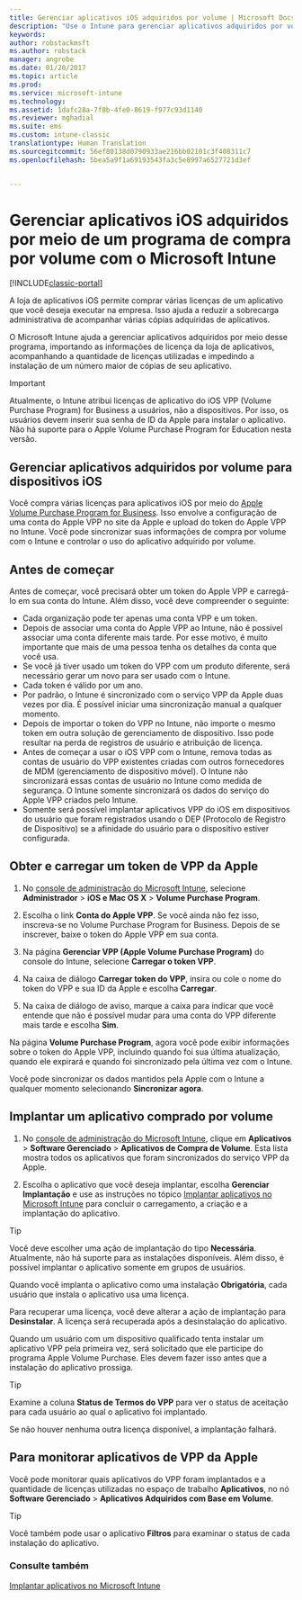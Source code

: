 ```yaml
---
title: Gerenciar aplicativos iOS adquiridos por volume | Microsoft Docs
description: "Use o Intune para gerenciar aplicativos adquiridos por volume na Apple, importando as informações de licença da loja de aplicativos, acompanhando a quantidade de licenças utilizadas e impedindo a instalação de um número maior de cópias de seu aplicativo."
keywords: 
author: robstackmsft
ms.author: robstack
manager: angrobe
ms.date: 01/20/2017
ms.topic: article
ms.prod: 
ms.service: microsoft-intune
ms.technology: 
ms.assetid: 1dafc28a-7f8b-4fe0-8619-f977c93d1140
ms.reviewer: mghadial
ms.suite: ems
ms.custom: intune-classic
translationtype: Human Translation
ms.sourcegitcommit: 56ef80138d0790933ae216bb02101c3f408311c7
ms.openlocfilehash: 5bea5a9f1a69193543fa3c5e8997a6527721d3ef


---
```


# <a name="manage-ios-apps-you-purchased-through-a-volume-purchase-program-with-microsoft-intune"></a>Gerenciar aplicativos iOS adquiridos por meio de um programa de compra por volume com o Microsoft Intune

[!INCLUDE[classic-portal](../includes/classic-portal.md)]

A loja de aplicativos iOS permite comprar várias licenças de um aplicativo que você deseja executar na empresa. Isso ajuda a reduzir a sobrecarga administrativa de acompanhar várias cópias adquiridas de aplicativos.

O Microsoft Intune ajuda a gerenciar aplicativos adquiridos por meio desse programa, importando as informações de licença da loja de aplicativos, acompanhando a quantidade de licenças utilizadas e impedindo a instalação de um número maior de cópias de seu aplicativo.

> [!Important]
> Atualmente, o Intune atribui licenças de aplicativo do iOS VPP (Volume Purchase Program) for Business a usuários, não a dispositivos. Por isso, os usuários devem inserir sua senha de ID da Apple para instalar o aplicativo.
> Não há suporte para o Apple Volume Purchase Program for Education nesta versão.

## <a name="manage-volume-purchased-apps-for-ios-devices"></a>Gerenciar aplicativos adquiridos por volume para dispositivos iOS
Você compra várias licenças para aplicativos iOS por meio do [Apple Volume Purchase Program for Business](http://www.apple.com/business/vpp/). Isso envolve a configuração de uma conta do Apple VPP no site da Apple e upload do token do Apple VPP no Intune.  Você pode sincronizar suas informações de compra por volume com o Intune e controlar o uso do aplicativo adquirido por volume.

## <a name="before-you-start"></a>Antes de começar
Antes de começar, você precisará obter um token do Apple VPP e carregá-lo em sua conta do Intune. Além disso, você deve compreender o seguinte:

* Cada organização pode ter apenas uma conta VPP e um token.
* Depois de associar uma conta do Apple VPP ao Intune, não é possível associar uma conta diferente mais tarde. Por esse motivo, é muito importante que mais de uma pessoa tenha os detalhes da conta que você usa.
* Se você já tiver usado um token do VPP com um produto diferente, será necessário gerar um novo para ser usado com o Intune.
* Cada token é válido por um ano.
* Por padrão, o Intune é sincronizado com o serviço VPP da Apple duas vezes por dia. É possível iniciar uma sincronização manual a qualquer momento.
* Depois de importar o token do VPP no Intune, não importe o mesmo token em outra solução de gerenciamento de dispositivo. Isso pode resultar na perda de registros de usuário e atribuição de licença.
* Antes de começar a usar o iOS VPP com o Intune, remova todas as contas de usuário do VPP existentes criadas com outros fornecedores de MDM (gerenciamento de dispositivo móvel). O Intune não sincronizará essas contas de usuário no Intune como medida de segurança. O Intune somente sincronizará os dados do serviço do Apple VPP criados pelo Intune.
* Somente será possível implantar aplicativos VPP do iOS em dispositivos do usuário que foram registrados usando o DEP (Protocolo de Registro de Dispositivo) se a afinidade do usuário para o dispositivo estiver configurada.

## <a name="to-get-and-upload-an-apple-vpp-token"></a>Obter e carregar um token de VPP da Apple

1.  No [console de administração do Microsoft Intune](https://manage.microsoft.com), selecione **Administrador** &gt; **iOS e Mac OS X** &gt;  **Volume Purchase Program**.

2.  Escolha o link **Conta do Apple VPP**. Se você ainda não fez isso, inscreva-se no Volume Purchase Program for Business. Depois de se inscrever, baixe o token do Apple VPP em sua conta.

3.  Na página **Gerenciar VPP (Apple Volume Purchase Program)** do console do Intune, selecione **Carregar o token VPP**.

4.  Na caixa de diálogo **Carregar token do VPP**, insira ou cole o nome do token do VPP e sua ID da Apple e escolha **Carregar**.

5.  Na caixa de diálogo de aviso, marque a caixa para indicar que você entende que não é possível mudar para uma conta do VPP diferente mais tarde e escolha **Sim**.

Na página **Volume Purchase Program**, agora você pode exibir informações sobre o token do Apple VPP, incluindo quando foi sua última atualização, quando ele expirará e quando foi sincronizado pela última vez com o Intune.

Você pode sincronizar os dados mantidos pela Apple com o Intune a qualquer momento selecionando **Sincronizar agora**.

## <a name="to-deploy-a-volume-purchased-app"></a>Implantar um aplicativo comprado por volume

1.  No [console de administração do Microsoft Intune](https://manage.microsoft.com), clique em **Aplicativos** &gt; **Software Gerenciado** &gt; **Aplicativos de Compra de Volume**. Esta lista mostra todos os aplicativos que foram sincronizados do serviço VPP da Apple.

2.  Escolha o aplicativo que você deseja implantar, escolha **Gerenciar Implantação** e use as instruções no tópico [Implantar aplicativos no Microsoft Intune](deploy-apps-in-microsoft-intune.md) para concluir o carregamento, a criação e a implantação do aplicativo.

> [!TIP]
> Você deve escolher uma ação de implantação do tipo **Necessária**. Atualmente, não há suporte para as instalações disponíveis. Além disso, é possível implantar o aplicativo somente em grupos de usuários.

Quando você implanta o aplicativo como uma instalação **Obrigatória**, cada usuário que instala o aplicativo usa uma licença.

Para recuperar uma licença, você deve alterar a ação de implantação para **Desinstalar**. A licença será recuperada após a desinstalação do aplicativo.

Quando um usuário com um dispositivo qualificado tenta instalar um aplicativo VPP pela primeira vez, será solicitado que ele participe do programa Apple Volume Purchase. Eles devem fazer isso antes que a instalação do aplicativo prossiga.

> [!TIP]
> Examine a coluna **Status de Termos do VPP** para ver o status de aceitação para cada usuário ao qual o aplicativo foi implantado.

Se não houver nenhuma outra licença disponível, a implantação falhará.

## <a name="to-monitor-apple-vpp-apps"></a>Para monitorar aplicativos de VPP da Apple
Você pode monitorar quais aplicativos do VPP foram implantados e a quantidade de licenças utilizadas no espaço de trabalho **Aplicativos**, no nó **Software Gerenciado** &gt; **Aplicativos Adquiridos com Base em Volume**.

> [!TIP]
> Você também pode usar o aplicativo **Filtros** para examinar o status de cada instalação do aplicativo.

### <a name="see-also"></a>Consulte também
[Implantar aplicativos no Microsoft Intune](deploy-apps-in-microsoft-intune.md)



<!--HONumber=Jan17_HO3-->



